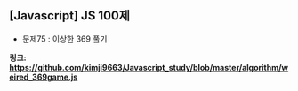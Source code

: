 ## [Javascript] JS 100제
- 문제75 : 이상한 369 풀기

**링크: https://github.com/kimji9663/Javascript_study/blob/master/algorithm/weired_369game.js**

